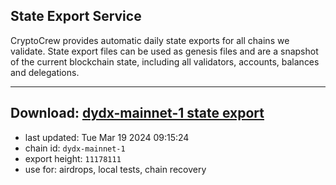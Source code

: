 ## State Export Service
CryptoCrew provides automatic daily state exports for all chains we validate. State export files can be used as genesis files and are a snapshot of the current blockchain state, including all validators, accounts, balances and delegations.

---
**Download: [dydx-mainnet-1 state export](https://dl-tyo.ccvalidators.com/SERVICE/dydx/dydx-mainnet-1_export_11178111.json)**
---

- last updated: Tue Mar 19 2024 09:15:24
- chain id: `dydx-mainnet-1`
- export height: `11178111`
- use for: airdrops, local tests, chain recovery
